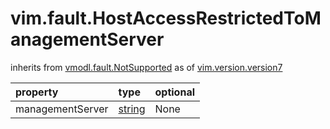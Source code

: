 vim.fault.HostAccessRestrictedToManagementServer
================================================
inherits from [vmodl.fault.NotSupported](docs/vmodl.fault.NotSupported.md)
as of [vim.version.version7](docs/vim.version.md)

| property | type | optional |
|:---------|:-----|:---------|
| managementServer | [string](string.md "string") | None |
